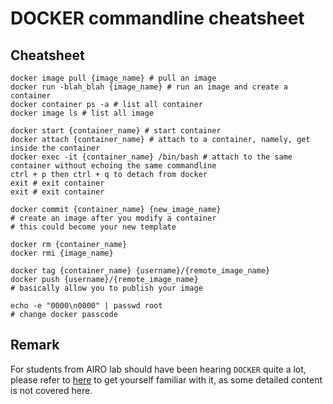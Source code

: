 # DOCKER commandline cheatsheet

## Cheatsheet
```
docker image pull {image_name} # pull an image
docker run -blah_blah {image_name} # run an image and create a container
docker container ps -a # list all container
docker image ls # list all image

docker start {container_name} # start container
docker attach {container_name} # attach to a container, namely, get inside the container
docker exec -it {container_name} /bin/bash # attach to the same container without echoing the same commandline
ctrl + p then ctrl + q to detach from docker
exit # exit container
exit # exit container

docker commit {container_name} {new_image_name} 
# create an image after you modify a container
# this could become your new template

docker rm {container_name}
docker rmi {image_name}

docker tag {container_name} {username}/{remote_image_name}
docker push {username}/{remote_image_name}
# basically allow you to publish your image

echo -e "0000\n0000" | passwd root
# change docker passcode
```


## Remark
For students from AIRO lab should have been hearing ```DOCKER``` quite a lot, please refer to [here](https://github.com/HKPolyU-UAV/docker_practice) to get yourself familiar with it, as some detailed content is not covered here.
